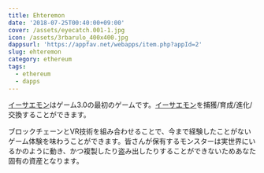 ```yaml
---
title: Ehteremon
date: '2018-07-25T00:40:00+09:00'
cover: /assets/eyecatch.001-1.jpg
icon: /assets/3rbarulo_400x400.jpg
dappsurl: 'https://appfav.net/webapps/item.php?appId=2'
slug: ehteremon
category: ethereum
tags:
  - ethereum
  - dapps
---
```

[イーサエモン](https://appfav.net/webapps/item.php?appId=2)はゲーム3.0の最初のゲームです。[イーサエモン](https://appfav.net/webapps/item.php?appId=2)を捕獲/育成/進化/交換することができます。

ブロックチェーンとVR技術を組み合わせることで、今まで経験したことがないゲーム体験を味わうことができます。皆さんが保有するモンスターは実世界にいるかのように動き、かつ複製したり盗み出したりすることができないためあなた固有の資産となります。
